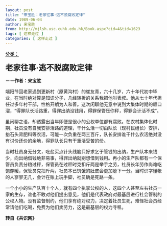 ```yaml
---
layout: post
title: "来宝胜：老家往事·逃不脱腐败定律"
date: 1989-06-04
author: 来宝胜
from: http://mjlsh.usc.cuhk.edu.hk/Book.aspx?cid=4&tid=1623
tags: [ 这样走过 ]
categories: [ 这样走过 ]
---
```


<div style="margin: 15px 10px 10px 0px;">
 <div>
  <span id="ctl00_ContentPlaceHolder1_chapter1_SubjectLabel" style="font-weight:bold;text-decoration:underline;">
   分类：
  </span>
 </div>
 <p>
  <strong>
   <font size="5">
    老家往事·逃不脱腐败定律
   </font>
  </strong>
 </p>
 <p>
  <strong>
   －－作者：来宝胜
  </strong>
 </p>
 <p>
  端阳节回老家遇到更新村（原黄沟村）的崔友青，六十几岁，六十年代初中毕业，在当时绝对算是知识分子，几经转折的关系我把他叫表叔。他从七十年代担任过多年村干部，性格开朗为人和善。这次闲聊他无意中说到大集体时期的顺口溜，“得罪队长活路重，得罪出纳没钱用，得罪保管压你秤，得罪会计活不成”。
 </p>
 <p>
  虽闲聊之语，却透露出当年即便是很小的公权单位都有腐败。在农村集体化时期，社员没有自我安排活路的道理，干什么活一切由队长（现村民组长）安排，抬石头背肥料等农活，可能一次负重在两三百斤，队长安排谁干什么农活绝对没有讨价还价的余地，得罪队长只有干重活受苦的份。
 </p>
 <p>
  当时社员身无分文，吃盐买点针头线脑只好求乞于管钱的出纳，生产队本来钱少，向出纳借钱绝非易事，得罪出纳就别想借到钱用。再小的生产队都有一个保管员负责分粮过秤，保管员在过秤时克扣斤两是举手之劳，社员长年劳作尚难吃饱穿暖，保管员克扣斤两，社员本已饥饿的肚皮会更加瘪下一分。当时识字懂帐的人寥寥无几，会计在账上玩手脚，社员确是死路一条。
 </p>
 <p>
  一个小小的生产队百十个人，就有四个执掌公权的人，这四个人甚至左右社员一家的生存，谁也不敢对他们提出意见，他们是代表政府对最基层进行社会管制的公权人物。没有监督制约，他们享有绝对权力，决定着社员生死，难怪社会员经常请他们吃喝，免费为他们卖劳力，这是最基层的权力寻租。
  <br/>
 </p>
 <p>
  <strong>
   转自《共识网》
  </strong>
 </p>
</div>

